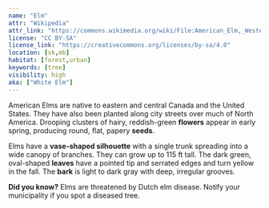 ```yaml
---
name: "Elm"
attr: "Wikipedia"
attr_link: "https://commons.wikimedia.org/wiki/File:American_Elm,_Western_Massachusetts_-_September_2016.jpg"
license: "CC BY-SA"
license_link: "https://creativecommons.org/licenses/by-sa/4.0"
location: [sk,mb]
habitat: [forest,urban]
keywords: [tree]
visibility: high
aka: ["White Elm"]
---
```

American Elms are native to eastern and central Canada and the United States. They have also been planted along city streets over much of North America. Drooping clusters of hairy, reddish-green **flowers** appear in early spring, producing round, flat, papery **seeds**.

Elms have a **vase-shaped silhouette** with a single trunk spreading into a wide canopy of branches. They can grow up to 115 ft tall. The dark green, oval-shaped **leaves** have a pointed tip and serrated edges and turn yellow in the fall. The **bark** is light to dark gray with deep, irregular grooves.

**Did you know?** Elms are threatened by Dutch elm disease. Notify your municipality if you spot a diseased tree.

